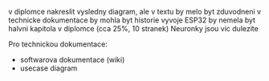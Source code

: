 v diplomce nakreslit vysledny diagram, ale v textu by melo byt zduvodneni
v technicke dokumentace by mohla byt historie vyvoje
ESP32 by nemela byt halvni kapitola v diplomce (cca 25%, 10 stranek)
Neuronky jsou vic dulezite


Pro technickou dokumentace: 
- softwarova dokumentace (wiki)
- usecase diagram